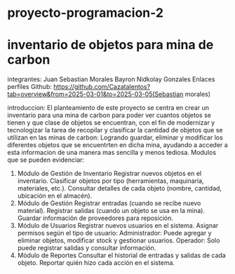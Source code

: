 # proyecto-programacion-2
# inventario de objetos para mina de carbon
integrantes: Juan Sebastian Morales Bayron Nidkolay Gonzales
Enlaces perfiles Github: https://github.com/Cazatalentos?tab=overview&from=2025-03-01&to=2025-03-05(Sebastian morales)


introduccion:
El planteamiento de este proyecto se centra en crear un inventario para una mina de carbon para poder ver cuantos objetos se tienen y que clase de objetos se encuentran, con el fin de modernizar y tecnologizar la tarea de recopilar y clasificar la cantidad de objetos que se utilizan en las minas de carbon: Logrando guardar, eliminar y modificar los diferentes objetos que se encuentrten en dicha mina, ayudando a acceder a esta informacion de una manera mas sencilla y menos tediosa.
Modulos que se pueden evidenciar:
1. Módulo de Gestión de Inventario
Registrar nuevos objetos en el inventario.
Clasificar objetos por tipo (herramientas, maquinaria, materiales, etc.).
Consultar detalles de cada objeto (nombre, cantidad, ubicación en el almacén).
2. Módulo de Gestión
Registrar entradas (cuando se recibe nuevo material).
Registrar salidas (cuando un objeto se usa en la mina).
Guardar información de proveedores para reposición.
3. Módulo de Usuarios
Registrar nuevos usuarios en el sistema.
Asignar permisos según el tipo de usuario:
Administrador: Puede agregar y eliminar objetos, modificar stock y gestionar usuarios.
Operador: Solo puede registrar salidas y consultar información.
4. Módulo de Reportes
Consultar el historial de entradas y salidas de cada objeto.
Reportar quién hizo cada acción en el sistema.
